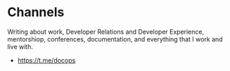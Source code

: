 # Channels

Writing about work, Developer Relations and Developer Experience, mentorshiop, conferences, documentation, and everything that I work and live with.

- https://t.me/docops